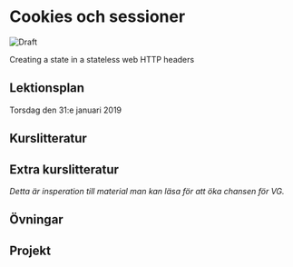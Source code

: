 # Cookies och sessioner 

![Draft](C:\GitHub\webbutveckling-backend\draft.jpg)

Creating a state in a stateless web
HTTP headers

## Lektionsplan
Torsdag den 31:e januari 2019


## Kurslitteratur
## Extra kurslitteratur
*Detta är insperation till material man kan läsa för att öka chansen för VG.*
## Övningar
## Projekt
